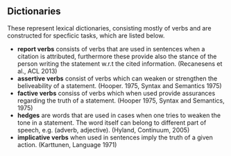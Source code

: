 ## Dictionaries ##

These represent lexical dictionaries, consisting mostly of verbs and are constructed for specficic tasks, which are listed below.

* **report verbs** consists of verbs that are used in sentences when a citation is attributed, furthermore these provide also the stance of the person writing the statement w.r.t the cited information. (Recanesens et al., ACL 2013)
* **assertive verbs** consist of verbs which can weaken or strengthen the beliveability of a statement. (Hooper. 1975, Syntax and Semantics 1975)
* **factive verbs** consiss of verbs which when used provide assurances regarding the truth of a statement. (Hooper 1975, Syntax and Semantics, 1975)
* **hedges** are words that are used in cases when one tries to weaken the tone in a statement. The word itself can belong to different part of speech, e.g. (adverb, adjective). (Hyland, Continuum, 2005)
* **implicative verbs** when used in sentences imply the truth of a given action. (Karttunen, Language 1971)
